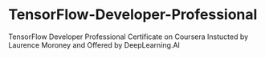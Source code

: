 # TensorFlow-Developer-Professional
TensorFlow Developer Professional Certificate on Coursera Instucted by Laurence Moroney and Offered by DeepLearning.AI
